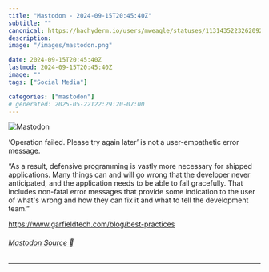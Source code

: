 ```yaml
---
title: "Mastodon - 2024-09-15T20:45:40Z"
subtitle: ""
canonical: https://hachyderm.io/users/mweagle/statuses/113143522326209294
description:
image: "/images/mastodon.png"

date: 2024-09-15T20:45:40Z
lastmod: 2024-09-15T20:45:40Z
image: ""
tags: ["Social Media"]

categories: ["mastodon"]
# generated: 2025-05-22T22:29:20-07:00
---
```

![Mastodon](/images/mastodon.png)

<p>‘Operation failed. Please try again later’ is not a user-empathetic error message. </p><p>“As a result, defensive programming is vastly more necessary for shipped applications. Many things can and will go wrong that the developer never anticipated, and the application needs to be able to fail gracefully. That includes non-fatal error messages that provide some indication to the user of what&#39;s wrong and how they can fix it and what to tell the development team.”</p><p><a href="https://www.garfieldtech.com/blog/best-practices" target="_blank" rel="nofollow noopener noreferrer" translate="no"><span class="invisible">https://www.</span><span class="ellipsis">garfieldtech.com/blog/best-pra</span><span class="invisible">ctices</span></a></p>


###### [Mastodon Source 🐘](https://hachyderm.io/@mweagle/113143522326209294)

___
